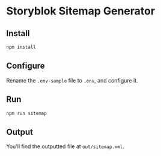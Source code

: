 # Storyblok Sitemap Generator

## Install

```bash
npm install
```

## Configure

Rename the `.env-sample` file to `.env`, and configure it.

## Run

```bash
npm run sitemap
```

## Output

You'll find the outputted file at `out/sitemap.xml`.